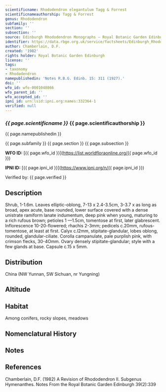 ```yaml
---
scientificname: Rhododendron elegantulum Tagg & Forrest
scientificnameauthorship: Tagg & Forrest
genus: Rhododendron
subfamily: ''
section: ''
subsection: ''
source: Edinburgh Rhododendron Monographs – Royal Botanic Garden Edinburgh
identifier: https://data.rbge.org.uk/service/factsheets/Edinburgh_Rhododendron_Monographs.xhtml
author: Chamberlain, D.F.
created: '1982'
rights holder: Royal Botanic Garden Edinburgh
license: ''
tags:
- taxonomy
- Rhododendron
namepublishedin: 'Notes R.B.G. Edinb. 15: 311 (1927).'
doi: ''
wfo_id: wfo-0001048866
wfo_parent_id: ''
wfo_accepted_id: ''
ipni_id: urn:lsid:ipni.org:names:332364-1
verified: null
---
```

### _{{ page.scientificname }}_ {{ page.scientificauthorship }}
 {{ page.namepublishedin }}

{{ page.subfamily }} {{ page.section }} {{ page.subsection }}

**WFO ID:** [{{ page.wfo_id }}](https://list.worldfloraonline.org/{{ page.wfo_id }})

**IPNI ID:** [{{ page.ipni_id }}](https://www.ipni.org/n/{{ page.ipni_id }})

Verified by: {{ page.verified }}



## Description
Shrub, 1-1.6m. Leaves elliptic-oblong, 7-13 x 2.4-3.5cm, 3-3.7 x as long as broad, apex acute, base rounded, lower surface covered with a dense unistrate ramiform lanate indumentum, deep pink when young, maturing to a rich rufous brown; petioles 1 —1.5cm, tomentose at first, later glabrescent. Inflorescence 10-20-flowered; rhachis 2-3mm; pedicels c.20mm, rufous-tomentose, at least at first. Calyx c.l2mm, stipitate-glandular, lobes oblong, rounded, glandular-ciliate. Corolla campanulate, pale purplish pink, with crimson flecks, 30-4Omm. Ovary densely stipitate-glandular; style with a few glands at base. Capsule c.15 x 5mm.

## Distribution
China (NW Yunnan, SW Sichuan, nr Yungning)

## Altitude


## Habitat
Among conifers, rocky slopes, meadows

## Nomenclatural History

                       
## Notes


## References

Chamberlain, D.F. (1982) A Revision of Rhododendron II. Subgenus Hymenanthes. Notes From the Royal Botanic Garden Edinburgh 39(2):339
